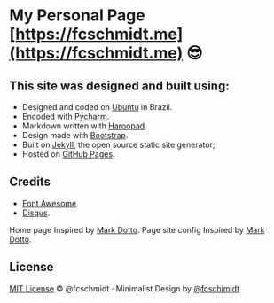 # My Personal Page [https://fcschmidt.me](https://fcschmidt.me) :sunglasses:


## This site was designed and built using:
- Designed and coded on [Ubuntu](http://getbootstrap.com/) in Brazil.
- Encoded with [Pycharm](https://www.jetbrains.com/pycharm/).
- Markdown written with [Haroopad](http://pad.haroopress.com/).
- Design made with [Bootstrap](http://getbootstrap.com/).
- Built on [Jekyll](http://jekyllrb.com/), the open source static site generator;
- Hosted on [GitHub Pages](https://pages.github.com/).

## Credits
- [Font Awesome](http://fontawesome.io/).
- [Disqus](https://disqus.com/).

Home page Inspired by [Mark Dotto](http://markdotto.com/about/).
Page site config Inspired by [Mark Dotto](http://markdotto.com/about/).

## License
[MIT License](https://opensource.org/licenses/MIT) © @fcschmidt &middot; Minimalist Design by [@fcschimidt](https://twitter.com/fcschimidt)

